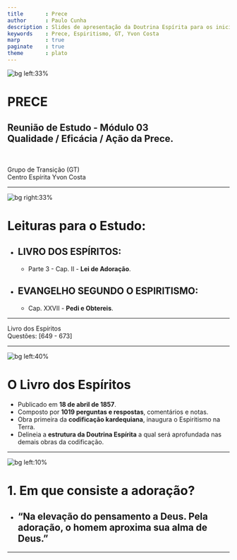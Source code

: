 ```yaml
---
title       : Prece
author      : Paulo Cunha
description : Slides de apresentação da Doutrina Espírita para os iniciantes do estudo no Grupo de Transição do C. E. Yvon Costa.
keywords    : Prece, Espiritismo, GT, Yvon Costa
marp        : true
paginate    : true
theme       : plato
---
```



<!-- 
_paginate: false 
_footer: ""

-->

![bg left:33%](https://images.unsplash.com/photo-1586348943529-beaae6c28db9?ixlib=rb-1.2.1&ixid=MnwxMjA3fDB8MHxwaG90by1wYWdlfHx8fGVufDB8fHx8&auto=format&fit=crop&w=415&q=80)

# PRECE

## **Reunião de Estudo - Módulo 03** <br>  Qualidade / Eficácia / Ação da Prece.
<br>
<div class="right">

Grupo de Transição (GT) <br> Centro Espírita Yvon Costa <br> 

</div>

---
<!-- 
[ ]------------------- [ SLIDE ] -----------------~~~~----[ ] 
-->
![bg right:33%](https://images.unsplash.com/photo-1544640808-32ca72ac7f37?ixlib=rb-1.2.1&ixid=MnwxMjA3fDB8MHxwaG90by1wYWdlfHx8fGVufDB8fHx8&auto=format&fit=crop&w=435&q=80)
# Leituras para o Estudo:

- ## LIVRO DOS ESPÍRITOS: 
  - Parte 3 - Cap. II - **Lei de Adoração**.

- ## EVANGELHO SEGUNDO O ESPIRITISMO: 
  - Cap. XXVII - **Pedi e Obtereis**.

---

<!-- 
############################### [ SECTION ] #################################### 
-->

<!-- _class: transition -->

Livro dos Espíritos <br> Questões: [649 - 673]

</div>

---

<!-- 
############################### [ SECTION ] #################################### 
-->

![bg left:40% ](https://www.febpublisher.com/wp-content/uploads/2014/10/o-livro-dos-espiritos-noleto-1.jpg)

# O Livro dos Espíritos

-  Publicado em **18 de abril de 1857**.
-  Composto por **1019 perguntas e respostas**, comentários e notas.
-  Obra primeira da **codificação kardequiana**, inaugura o Espiritismo na Terra.
-  Delineia a **estrutura da Doutrina Espírita** a qual será aprofundada nas demais obras da codificação.

---
<!--
footer: Livro dos Espíritos   - Parte 3 - Cap. II - Lei de Adoração. - [Voltar ao início](#1)
-->

 <!-- 
[ ]------------------- [ SLIDE ] ---------------------[ ] 
-->

![bg left:10%](https://i.picsum.photos/id/387/6000/4000.jpg?hmac=d95GH4-tWUOTQUEBffdY-JLa9xEeM3lv50zr60DzNao)

#  1.  Em que consiste a adoração?

- ## “Na **elevação** do pensamento a Deus. Pela adoração, o homem **aproxima** sua alma de Deus.”

---
